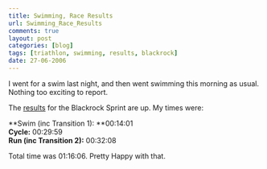 ```yaml
---
title: Swimming, Race Results
url: Swimming_Race_Results
comments: true
layout: post
categories: [blog]
tags: [triathlon, swimming, results, blackrock]
date: 27-06-2006
---
```

<p class="intro">I went for a swim last night, and then went swimming this morning as usual. Nothing too exciting to report.</p>
The <a href="http://www.triathlonireland.com/filemgmt_data/files/Blackrock%20Prov%20results%202006.xls" target="_parent">results</a> for the Blackrock Sprint are up. My times were:

**Swim (inc Transition 1): **00:14:01<br />
**Cycle:** 00:29:59<br />
**Run (inc Transition 2):** 00:32:08

Total time was 01:16:06. Pretty Happy with that.

